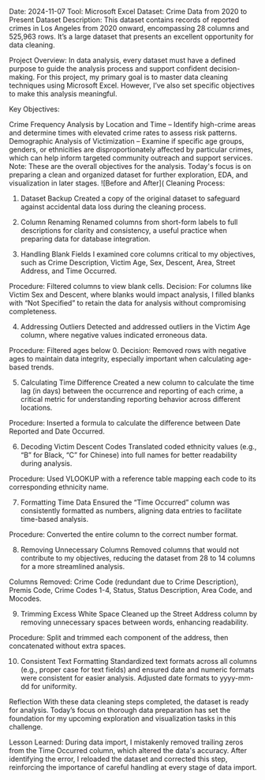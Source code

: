 Date: 2024-11-07
Tool: Microsoft Excel
Dataset: Crime Data from 2020 to Present
Dataset Description: This dataset contains records of reported crimes in Los Angeles from 2020 onward, encompassing 28 columns and 525,963 rows. It’s a large dataset that presents an excellent opportunity for data cleaning.

Project Overview:
In data analysis, every dataset must have a defined purpose to guide the analysis process and support confident decision-making. For this project, my primary goal is to master data cleaning techniques using Microsoft Excel. However, I’ve also set specific objectives to make this analysis meaningful.

Key Objectives:

Crime Frequency Analysis by Location and Time – Identify high-crime areas and determine times with elevated crime rates to assess risk patterns.
Demographic Analysis of Victimization – Examine if specific age groups, genders, or ethnicities are disproportionately affected by particular crimes, which can help inform targeted community outreach and support services.
Note: These are the overall objectives for the analysis. Today's focus is on preparing a clean and organized dataset for further exploration, EDA, and visualization in later stages.
![Before and After](
Cleaning Process:
1. Dataset Backup
Created a copy of the original dataset to safeguard against accidental data loss during the cleaning process.

2. Column Renaming
Renamed columns from short-form labels to full descriptions for clarity and consistency, a useful practice when preparing data for database integration.

3. Handling Blank Fields
I examined core columns critical to my objectives, such as Crime Description, Victim Age, Sex, Descent, Area, Street Address, and Time Occurred.

Procedure: Filtered columns to view blank cells.
Decision: For columns like Victim Sex and Descent, where blanks would impact analysis, I filled blanks with “Not Specified” to retain the data for analysis without compromising completeness.

4. Addressing Outliers
Detected and addressed outliers in the Victim Age column, where negative values indicated erroneous data.

Procedure: Filtered ages below 0.
Decision: Removed rows with negative ages to maintain data integrity, especially important when calculating age-based trends.

5. Calculating Time Difference
Created a new column to calculate the time lag (in days) between the occurrence and reporting of each crime, a critical metric for understanding reporting behavior across different locations.

Procedure: Inserted a formula to calculate the difference between Date Reported and Date Occurred.

6. Decoding Victim Descent Codes
Translated coded ethnicity values (e.g., “B” for Black, “C” for Chinese) into full names for better readability during analysis.

Procedure: Used VLOOKUP with a reference table mapping each code to its corresponding ethnicity name.

7. Formatting Time Data
Ensured the “Time Occurred” column was consistently formatted as numbers, aligning data entries to facilitate time-based analysis.

Procedure: Converted the entire column to the correct number format.

8. Removing Unnecessary Columns
Removed columns that would not contribute to my objectives, reducing the dataset from 28 to 14 columns for a more streamlined analysis.

Columns Removed: Crime Code (redundant due to Crime Description), Premis Code, Crime Codes 1-4, Status, Status Description, Area Code, and Mocodes.

9. Trimming Excess White Space
Cleaned up the Street Address column by removing unnecessary spaces between words, enhancing readability.

Procedure: Split and trimmed each component of the address, then concatenated without extra spaces.

10. Consistent Text Formatting
Standardized text formats across all columns (e.g., proper case for text fields) and ensured date and numeric formats were consistent for easier analysis. Adjusted date formats to yyyy-mm-dd for uniformity.

Reflection
With these data cleaning steps completed, the dataset is ready for analysis. Today’s focus on thorough data preparation has set the foundation for my upcoming exploration and visualization tasks in this challenge.

Lesson Learned:
During data import, I mistakenly removed trailing zeros from the Time Occurred column, which altered the data's accuracy. After identifying the error, I reloaded the dataset and corrected this step, 
reinforcing the importance of careful handling at every stage of data import.
